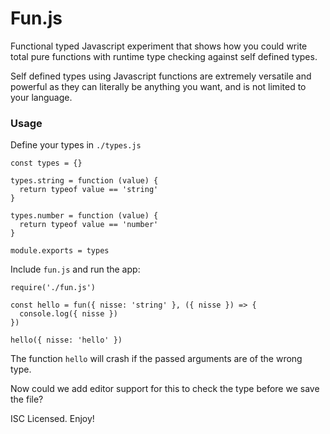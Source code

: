# Fun.js

Functional typed Javascript experiment that shows how you could write total pure functions with runtime type checking against self defined types.

Self defined types using Javascript functions are extremely versatile and powerful as they can literally be anything you want, and is not limited to your language.

### Usage

Define your types in `./types.js`
```
const types = {}

types.string = function (value) {
  return typeof value == 'string'
}

types.number = function (value) {
  return typeof value == 'number'
}

module.exports = types
```

Include `fun.js` and run the app:

```
require('./fun.js')

const hello = fun({ nisse: 'string' }, ({ nisse }) => {
  console.log({ nisse })
})

hello({ nisse: 'hello' })
```

The function `hello` will crash if the passed arguments are of the wrong type.

Now could we add editor support for this to check the type before we save the file?

ISC Licensed. Enjoy!
